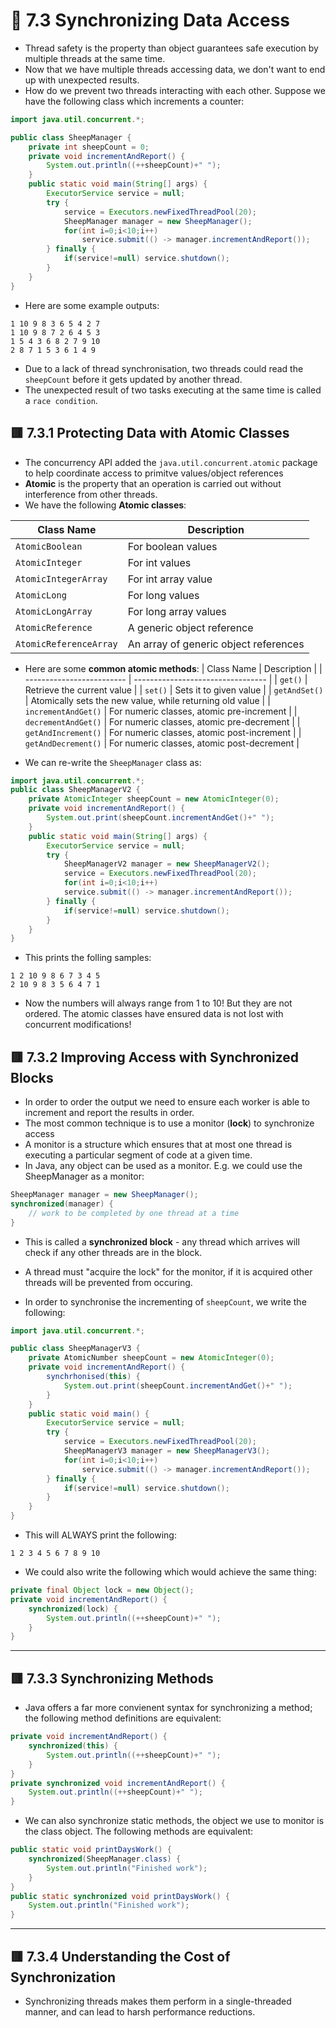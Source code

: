 <link href="../../styles.css" rel="stylesheet"></link>


# 🧠 7.3 Synchronizing Data Access
* Thread safety is the property than object guarantees safe execution by multiple threads at the same time.
* Now that we have multiple threads accessing data, we don't want to end up with unexpected results.
* How do we prevent two threads interacting with each other. Suppose we have the following class which increments a counter:
```java
import java.util.concurrent.*;

public class SheepManager {
    private int sheepCount = 0;
    private void incrementAndReport() {
        System.out.println((++sheepCount)+" ");
    }
    public static void main(String[] args) {
        ExecutorService service = null;
        try {
            service = Executors.newFixedThreadPool(20);
            SheepManager manager = new SheepManager();
            for(int i=0;i<10;i++)
                service.submit(() -> manager.incrementAndReport());
        } finally {
            if(service!=null) service.shutdown();
        }
    }
}
```
* Here are some example outputs:
```
1 10 9 8 3 6 5 4 2 7 
1 10 9 8 7 2 6 4 5 3 
1 5 4 3 6 8 2 7 9 10 
2 8 7 1 5 3 6 1 4 9 
```
* Due to a lack of thread synchronisation, two threads could read the `sheepCount` before it gets updated by another thread.
* The unexpected result of two tasks executing at the same time is called a `race condition`.

## 🟥 7.3.1 Protecting Data with Atomic Classes
* The concurrency API added the `java.util.concurrent.atomic` package to help coordinate access to primitve values/object references
* **Atomic** is the property that an operation is carried out without interference from other threads.
* We have the following **Atomic classes**:

| Class Name       | Description                                |
| ---------------- | ------------------------------------------ |
| `AtomicBoolean`  | For boolean values                         |
| `AtomicInteger`  | For int values                             |
| `AtomicIntegerArray` | For int array value                    |
| `AtomicLong`      | For long values                           |
| `AtomicLongArray` | For long array values                     |
| `AtomicReference` | A generic object reference                |
| `AtomicReferenceArray` | An array of generic object references |
* Here are some **common atomic methods**:
| Class Name                | Description                       |
| ------------------------- | --------------------------------- |
| `get()`                   | Retrieve the current value        |
| `set()`                   | Sets it to given value            |
| `getAndSet()`             | Atomically sets the new value, while returning old value |
| `incrementAndGet()`       | For numeric classes, atomic pre-increment  |
| `decrementAndGet()`       | For numeric classes, atomic pre-decrement  |
| `getAndIncrement()`       | For numeric classes, atomic post-increment |
| `getAndDecrement()`       | For numeric classes, atomic post-decrement |

* We can re-write the `SheepManager` class as:
```java
import java.util.concurrent.*;
public class SheepManagerV2 {
	private AtomicInteger sheepCount = new AtomicInteger(0);
	private void incrementAndReport() {
		System.out.print(sheepCount.incrementAndGet()+" ");
	}
	public static void main(String[] args) {
		ExecutorService service = null;
		try {
			SheepManagerV2 manager = new SheepManagerV2();
			service = Executors.newFixedThreadPool(20);
			for(int i=0;i<10;i++)
			service.submit(() -> manager.incrementAndReport());
		} finally {
			if(service!=null) service.shutdown();
		}
	}
}
```
* This prints the folling samples:
```
1 2 10 9 8 6 7 3 4 5
2 10 9 8 3 5 6 4 7 1  
```
* Now the numbers will always range from 1 to 10! But they are not ordered. The atomic classes have ensured data is not lost with concurrent modifications!


## 🟥 7.3.2 Improving Access with Synchronized Blocks
* In order to order the output we need to ensure each worker is able to increment and report the results in order.
* The most common technique is to use a monitor (**lock**) to synchronize access
* A monitor is a structure which ensures that at most one thread is executing a particular segment of code at a given time.
* In Java, any object can be used as a monitor. E.g. we could use the SheepManager as a monitor:
```java
SheepManager manager = new SheepManager();
synchronized(manager) {
    // work to be completed by one thread at a time   
}
```
* This is called a **synchronized block** - any thread which arrives will check if any other threads are in the block.
* A thread must "acquire the lock" for the monitor, if it is acquired other threads will be prevented from occuring.

* In order to synchronise the incrementing of `sheepCount`, we write the following:
```java
import java.util.concurrent.*;

public class SheepManagerV3 {
    private AtomicNumber sheepCount = new AtomicInteger(0);
    private void incrementAndReport() {
        synchrhonised(this) {
            System.out.print(sheepCount.incrementAndGet()+" ");
        }
    }
    public static void main() {
        ExecutorService service = null;
        try {
            service = Executors.newFixedThreadPool(20);
            SheepManagerV3 manager = new SheepManagerV3();
            for(int i=0;i<10;i++)
                service.submit(() -> manager.incrementAndReport());
        } finally {
            if(service!=null) service.shutdown();
        }
    }
}
```
* This will ALWAYS print the following:
```
1 2 3 4 5 6 7 8 9 10 
```
* We could also write the following which would achieve the same thing:
```java
private final Object lock = new Object();
private void incrementAndReport() {
    synchronized(lock) {
        System.out.println((++sheepCount)+" ");
    }
}
```

<hr>

## 🟥 7.3.3 Synchronizing Methods
* Java offers a far more convienent syntax for synchronizing a method; the following method definitions are equivalent:
```java
private void incrementAndReport() {
    synchronized(this) {
        System.out.println((++sheepCount)+" ");
    }
}
private synchronized void incrementAndReport() {
    System.out.println((++sheepCount)+" ");
}
```
* We can also synchronize static methods, the object we use to monitor is the class object. The following methods are equivalent:
```java
public static void printDaysWork() {
    synchronized(SheepManager.class) {
        System.out.println("Finished work");
    }
}
public static synchronized void printDaysWork() {
    System.out.println("Finished work");
}
```

<hr>

## 🟥 7.3.4 Understanding the Cost of Synchronization
* Synchronizing threads makes them perform in a single-threaded manner, and can lead to harsh performance reductions.

